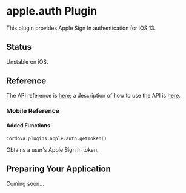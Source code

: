 # apple.auth Plugin

This plugin provides Apple Sign In authentication for iOS 13.

## Status

Unstable on iOS.

## Reference

The API reference is [here](https://developer.apple.com/documentation/authenticationservices/asauthorizationcontroller); a description of how to use the API is [here](https://developer.apple.com/documentation/authenticationservices/adding_the_sign_in_with_apple_flow_to_your_app).

### Mobile Reference

#### Added Functions

    cordova.plugins.apple.auth.getToken()

Obtains a user's Apple Sign In token.

## Preparing Your Application

Coming soon...
